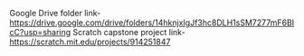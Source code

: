 Google Drive folder link- https://drive.google.com/drive/folders/14hknjxIgJf3hc8DLH1sSM7277mF6BIcC?usp=sharing
Scratch capstone project link- https://scratch.mit.edu/projects/914251847
